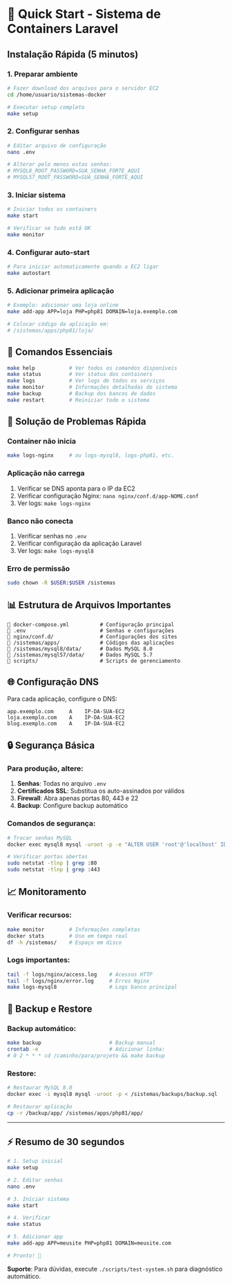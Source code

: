 # 🚀 Quick Start - Sistema de Containers Laravel

## Instalação Rápida (5 minutos)

### 1. Preparar ambiente
```bash
# Fazer download dos arquivos para o servidor EC2
cd /home/usuario/sistemas-docker

# Executar setup completo
make setup
```

### 2. Configurar senhas
```bash
# Editar arquivo de configuração
nano .env

# Alterar pelo menos estas senhas:
# MYSQL8_ROOT_PASSWORD=SUA_SENHA_FORTE_AQUI
# MYSQL57_ROOT_PASSWORD=SUA_SENHA_FORTE_AQUI
```

### 3. Iniciar sistema
```bash
# Iniciar todos os containers
make start

# Verificar se tudo está OK
make monitor
```

### 4. Configurar auto-start
```bash
# Para iniciar automaticamente quando a EC2 ligar
make autostart
```

### 5. Adicionar primeira aplicação
```bash
# Exemplo: adicionar uma loja online
make add-app APP=loja PHP=php81 DOMAIN=loja.exemplo.com

# Colocar código da aplicação em:
# /sistemas/apps/php81/loja/
```

## 🎯 Comandos Essenciais

```bash
make help           # Ver todos os comandos disponíveis
make status         # Ver status dos containers
make logs           # Ver logs de todos os serviços
make monitor        # Informações detalhadas do sistema
make backup         # Backup dos bancos de dados
make restart        # Reiniciar todo o sistema
```

## 🔧 Solução de Problemas Rápida

### Container não inicia
```bash
make logs-nginx     # ou logs-mysql8, logs-php81, etc.
```

### Aplicação não carrega
1. Verificar se DNS aponta para o IP da EC2
2. Verificar configuração Nginx: `nano nginx/conf.d/app-NOME.conf`
3. Ver logs: `make logs-nginx`

### Banco não conecta
1. Verificar senhas no `.env`
2. Verificar configuração da aplicação Laravel
3. Ver logs: `make logs-mysql8`

### Erro de permissão
```bash
sudo chown -R $USER:$USER /sistemas
```

## 📊 Estrutura de Arquivos Importantes

```
📁 docker-compose.yml          # Configuração principal
📁 .env                        # Senhas e configurações
📁 nginx/conf.d/               # Configurações dos sites
📁 /sistemas/apps/             # Códigos das aplicações
📁 /sistemas/mysql8/data/      # Dados MySQL 8.0
📁 /sistemas/mysql57/data/     # Dados MySQL 5.7
📁 scripts/                    # Scripts de gerenciamento
```

## 🌐 Configuração DNS

Para cada aplicação, configure o DNS:
```
app.exemplo.com     A    IP-DA-SUA-EC2
loja.exemplo.com    A    IP-DA-SUA-EC2
blog.exemplo.com    A    IP-DA-SUA-EC2
```

## 🔒 Segurança Básica

### Para produção, altere:
1. **Senhas**: Todas no arquivo `.env`
2. **Certificados SSL**: Substitua os auto-assinados por válidos
3. **Firewall**: Abra apenas portas 80, 443 e 22
4. **Backup**: Configure backup automático

### Comandos de segurança:
```bash
# Trocar senhas MySQL
docker exec mysql8 mysql -uroot -p -e "ALTER USER 'root'@'localhost' IDENTIFIED BY 'nova_senha';"

# Verificar portas abertas
sudo netstat -tlnp | grep :80
sudo netstat -tlnp | grep :443
```

## 📈 Monitoramento

### Verificar recursos:
```bash
make monitor        # Informações completas
docker stats        # Uso em tempo real
df -h /sistemas/    # Espaço em disco
```

### Logs importantes:
```bash
tail -f logs/nginx/access.log    # Acessos HTTP
tail -f logs/nginx/error.log     # Erros Nginx
make logs-mysql8                 # Logs banco principal
```

## 🚨 Backup e Restore

### Backup automático:
```bash
make backup                      # Backup manual
crontab -e                       # Adicionar linha:
# 0 2 * * * cd /caminho/para/projeto && make backup
```

### Restore:
```bash
# Restaurar MySQL 8.0
docker exec -i mysql8 mysql -uroot -p < /sistemas/backups/backup.sql

# Restaurar aplicação
cp -r /backup/app/ /sistemas/apps/php81/app/
```

---

## ⚡ Resumo de 30 segundos

```bash
# 1. Setup inicial
make setup

# 2. Editar senhas
nano .env

# 3. Iniciar sistema  
make start

# 4. Verificar
make status

# 5. Adicionar app
make add-app APP=meusite PHP=php81 DOMAIN=meusite.com

# Pronto! 🎉
```

**Suporte**: Para dúvidas, execute `./scripts/test-system.sh` para diagnóstico automático.
